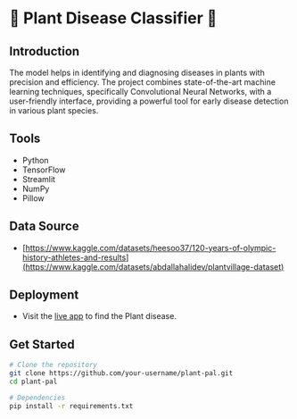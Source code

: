 # 🌱 Plant Disease Classifier 🌿

## Introduction

The model helps in identifying and diagnosing diseases in plants with precision and efficiency. The project combines state-of-the-art machine learning techniques, specifically Convolutional Neural Networks, with a user-friendly interface, providing a powerful tool for early disease detection in various plant species.


## Tools

- Python 
- TensorFlow
- Streamlit
- NumPy
- Pillow

## Data Source
- [https://www.kaggle.com/datasets/heesoo37/120-years-of-olympic-history-athletes-and-results](https://www.kaggle.com/datasets/abdallahalidev/plantvillage-dataset)

## Deployment
- Visit the [live app](https://olympic-data.onrender.com/) to find the Plant disease.

## Get Started

```bash
# Clone the repository
git clone https://github.com/your-username/plant-pal.git
cd plant-pal

# Dependencies
pip install -r requirements.txt
